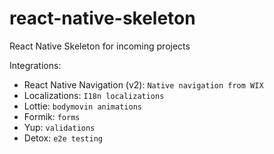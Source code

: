 # react-native-skeleton
React Native Skeleton for incoming projects

Integrations:
- React Native Navigation (v2): `Native navigation from WIX`
- Localizations: `I18n localizations`
- Lottie: `bodymovin animations`
- Formik: `forms`
- Yup: `validations`
- Detox: `e2e testing`
